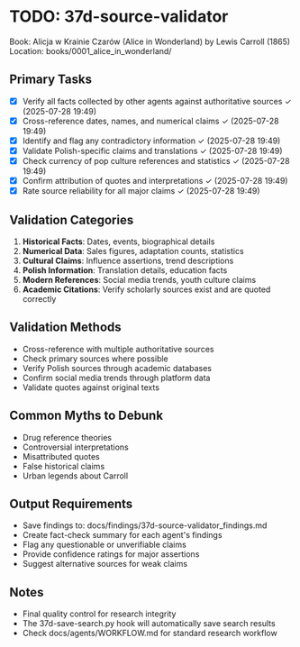 # TODO: 37d-source-validator
Book: Alicja w Krainie Czarów (Alice in Wonderland) by Lewis Carroll (1865)
Location: books/0001_alice_in_wonderland/

## Primary Tasks
- [x] Verify all facts collected by other agents against authoritative sources ✓ (2025-07-28 19:49)
- [x] Cross-reference dates, names, and numerical claims ✓ (2025-07-28 19:49)
- [x] Identify and flag any contradictory information ✓ (2025-07-28 19:49)
- [x] Validate Polish-specific claims and translations ✓ (2025-07-28 19:49)
- [x] Check currency of pop culture references and statistics ✓ (2025-07-28 19:49)
- [x] Confirm attribution of quotes and interpretations ✓ (2025-07-28 19:49)
- [x] Rate source reliability for all major claims ✓ (2025-07-28 19:49)

## Validation Categories
1. **Historical Facts**: Dates, events, biographical details
2. **Numerical Data**: Sales figures, adaptation counts, statistics
3. **Cultural Claims**: Influence assertions, trend descriptions
4. **Polish Information**: Translation details, education facts
5. **Modern References**: Social media trends, youth culture claims
6. **Academic Citations**: Verify scholarly sources exist and are quoted correctly

## Validation Methods
- Cross-reference with multiple authoritative sources
- Check primary sources where possible
- Verify Polish sources through academic databases
- Confirm social media trends through platform data
- Validate quotes against original texts

## Common Myths to Debunk
- Drug reference theories
- Controversial interpretations
- Misattributed quotes
- False historical claims
- Urban legends about Carroll

## Output Requirements
- Save findings to: docs/findings/37d-source-validator_findings.md
- Create fact-check summary for each agent's findings
- Flag any questionable or unverifiable claims
- Provide confidence ratings for major assertions
- Suggest alternative sources for weak claims

## Notes
- Final quality control for research integrity
- The 37d-save-search.py hook will automatically save search results
- Check docs/agents/WORKFLOW.md for standard research workflow